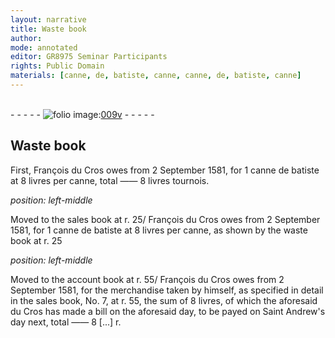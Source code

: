 ```yaml
---
layout: narrative
title: Waste book
author:
mode: annotated
editor: GR8975 Seminar Participants
rights: Public Domain
materials: [canne, de, batiste, canne, canne, de, batiste, canne]
---
```


 <br/>- - - - - <a href="http://gallica.bnf.fr/ark:/12148/btv1b10500001g/f24.image"><img src="../assets/photo-icon.png" alt="folio image: " style="display:inline-block; margin-bottom:-3px;"/>009v</a> - - - - - <br/> 
## Waste book

 
 <span class="activity"></span>First, <span class="name">François du Cros</span> owes from 2 September 1581, for 1 <span class="material"><span class="foreign">canne de batiste</span></span> at 8 livres per <span class="material"><span class="foreign">canne</span></span>, total —— 8 livres tournois. 
 
*position: left-middle*

 <span class="activity"></span>Moved to the sales book at r. 25/ <span class="name">François du Cros</span> owes from 2 September 1581, for 1 <span class="material"><span class="foreign">canne de batiste</span></span> at 8 livres per <span class="material"><span class="foreign">canne</span></span>, as shown by the waste book at r. 25 
 
*position: left-middle*

 <span class="activity"></span>Moved to the account book at r. 55/ <span class="name">François du Cros</span> owes from 2 September 1581, for the merchandise taken by himself, as specified in detail in the sales book, No. 7, at r. 55, the sum of 8 livres, of which the aforesaid <span class="name">du Cros</span> has made a bill on the aforesaid day, to be payed on Saint Andrew's day next, total —— 8 [...] r. 
 